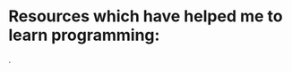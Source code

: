 # Resources which have helped me to learn programming:
.
<!---Follow the following format to maintain uniformity:.
.
  I [Abhushan Adhikari Joshi(https://github.com/abhu-A-J) recommend [FreeCodeCamp](https://www.freecodecamp.org/).
.
.
.
  I [capturethemoon](https://github.com/capturethemoon) recommend [The Net Ninja](https://www.youtube.com/channel/UCW5YeuERMmlnqo4oq8vwUpg).
.
I [Nabeel Ahmed Khan](https://github.com/n4beel) recommend [learnux.io to learn about UI/UX techniques](https://learnux.io).
.
I [Osama Muhammad](https://github.com/osamamuhammad) recommend [Codelabs for Android Development](https://codelabs.developers.google.com).
.
I [Khuzama Shahid](https://github.com/khuzama98) recommend [Scrimba for React.js](https://scrimba.com/g/glearnreact).
.
I [Nic M](https://github.com/nicm42) recommend [Flexbox Zombies](https://mastery.games/p/flexbox-zombies).
.
I [Swayam Samyak Debasis](https://github.com/nicm42) recommend [Beginner level Devlopment](https://www.w3schools.com/).
.
I [Matthew Francis](https://github.com/mafro28) recommend [MDN Web Docs](https://developer.mozilla.org/en-US/docs/Web).

I [Brandon C](https://github.com/Bculp) recommend [Git Guide](http://rogerdudler.github.io/git-guide/).

I [Meghna](https://github.com/meghnareddy1999) recommend [Flexbox froggy to practise flexbox](https://flexboxfroggy.com/).

I [Ley2717] recommend [Pluralsight for gdfgreat video training ](https://app.pluralsight.com/).

I [Rafael Mendoza](https://github.com/rcode321) recommend [How to learn AI/Artificial Intelligence](https://www.edx.org/professional-certificate/microsoft-artificial-intelligence).
.
.
I [Radadiya Mohit](https://github.com/RaDaDiYaMoHiT) recommend [Beginner level for Java Developer](https://www.javatpoint.com/java-tutorial/).
.
I [Kushantha Charuka](https://github.com/Kushiya) recommend [Learn to UI Designing](https://learnui.design/).

I [Kushantha Charuka](https://github.com/Kushiya) recommend [Learn to code in HTML](https://www.codecademy.com/learn/learn-html).

I [Jerrin Dawny](https://github.com/Jdon707) recommend [W3Schools](https://www.w3schools.com/).

I [Hardik Agarwal](https://github.com/Hardikag17) recommend [stackoverflow to Ask any questions about programming](https://stackoverflow.com/).
.
I [Hardik Agarwal](https://github.com/Hardikag17) recommend [hackerrank to practice competitive programming](https://www.hackerrank.com).

I [anis dabdi](https://github.com/ansdb) recommend [Test you JS RegExp skills with this test & know your rank](play.inginf.units.it).
.
.
I [Dony Cisneros](https://github.com/donycisneros) recommend [Flavio Copes's blog](https://flaviocopes.com/).

I [Dony Cisneros](https://github.com/donycisneros) recommend [Udacity courses free and paid](https://www.udacity.com/courses/all).

I [anis dabdi](https://github.com/ansdb) recommend [Cool competitive programming website to test your problem solving skills](https://www.codewars.com).
.
 I [capturethemoon](https://github.com/capturethemoon) recommend [Tutorial: Intro to React](https://reactjs.org/tutorial/tutorial.html).
.
I [Arsalan Fakhar Siddiqui ](https://github.com/arsalanfakhar) recommend [Youtube](https://www.youtube.com/watch?v=IsLyduxZ9sc&list=PLX9Zi6XTqOKQ7TdRz0QynGIKuMV9Q2H8E).
.
I [Arsalan Fakhar Siddiqui ](https://github.com/arsalanfakhar) recommend [Udemy](https://www.udemy.com/course/android-architecture-componentsmvvm-with-dagger-retrofit/).
.
I [Arsalan Fakhar Siddiqui ](https://github.com/arsalanfakhar) recommend [W3Schools](https://www.w3schools.com/sql/).
.
I [Pravallika Kura](https://github.com/PravallikaKura) recommend [Florin Pop project ideas to work on side projects](https://github.com/florinpop17/app-ideas).
.
.
I [Ricci](https://github.com/riccikl) recommend [Learn JavaScript with "You-Dont-Know-JS"](https://github.com/getify/You-Dont-Know-JS).

I [Nisheanthan] (https://github.com/Nisheanthan) recommend [Java course for beginners by Edureka via YouTube](https://www.youtube.com/watch?v=hBh_CC5y8-s).
.
.
